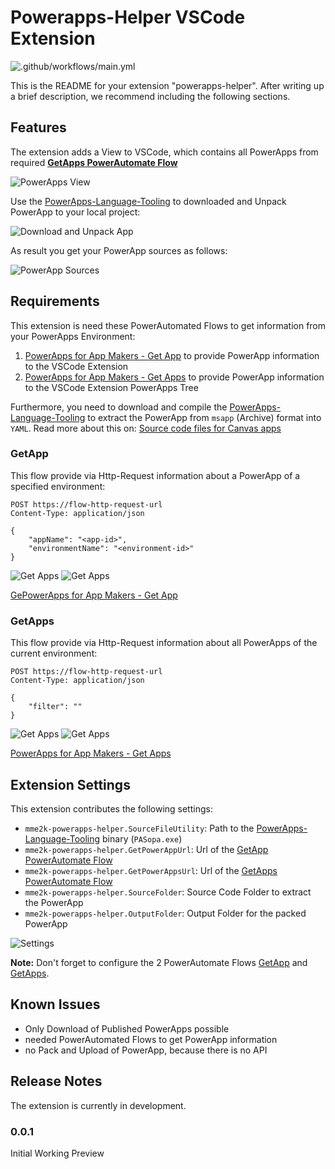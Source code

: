 # Powerapps-Helper VSCode Extension

![.github/workflows/main.yml](https://github.com/megel/powerapps-helper/workflows/.github/workflows/main.yml/badge.svg)

This is the README for your extension "powerapps-helper". After writing up a brief description, we recommend including the following sections.

## Features

The extension adds a View to VSCode, which contains all PowerApps from required **[GetApps PowerAutomate Flow](#GetApps)**

![PowerApps View](doc/powerapps-view.png)

Use the [PowerApps-Language-Tooling](https://github.com/microsoft/PowerApps-Language-Tooling) to  downloaded and Unpack PowerApp to your local project:

![Download and Unpack App](doc/download-app.png)

As result you get your PowerApp sources as follows:

![PowerApp Sources](doc/powerapp-sources.png)

## Requirements

This extension is need these PowerAutomated Flows to get information from your PowerApps Environment:

1. [PowerApps for App Makers - Get App](https://docs.microsoft.com/en-us/connectors/powerappsforappmakers/#get-app) to provide PowerApp information to the VSCode Extension
1. [PowerApps for App Makers - Get Apps](https://docs.microsoft.com/en-us/connectors/powerappsforappmakers/#get-apps) to provide PowerApp information to the VSCode Extension PowerApps Tree

Furthermore, you need to download and compile the [PowerApps-Language-Tooling](https://github.com/microsoft/PowerApps-Language-Tooling) to extract the PowerApp from `msapp` (Archive) format into `YAML`. Read more about this on: [Source code files for Canvas apps](https://powerapps.microsoft.com/en-us/blog/source-code-files-for-canvas-apps/)

### GetApp

This flow provide via Http-Request information about a PowerApp of a specified environment:

```http
POST https://flow-http-request-url
Content-Type: application/json

{
    "appName": "<app-id>",
    "environmentName": "<environment-id>"
}
```

![Get Apps](./doc/getapp-flow-01.png)
![Get Apps](./doc/getapp-flow-02.png)

[GePowerApps for App Makers - Get App](https://docs.microsoft.com/en-us/connectors/powerappsforappmakers/#get-app)

### GetApps

This flow provide via Http-Request information about all PowerApps of the current environment:

```http
POST https://flow-http-request-url
Content-Type: application/json

{
    "filter": ""
}
```

![Get Apps](./doc/getapps-flow-01.png)
![Get Apps](./doc/getapps-flow-02.png)

[PowerApps for App Makers - Get Apps](https://docs.microsoft.com/en-us/connectors/powerappsforappmakers/#get-apps)

## Extension Settings

This extension contributes the following settings:

* `mme2k-powerapps-helper.SourceFileUtility`: Path to the [PowerApps-Language-Tooling](https://github.com/microsoft/PowerApps-Language-Tooling) binary (`PASopa.exe`)
* `mme2k-powerapps-helper.GetPowerAppUrl`: Url of the [GetApp PowerAutomate Flow](#GetApp)
* `mme2k-powerapps-helper.GetPowerAppsUrl`: Url of the [GetApps PowerAutomate Flow](#GetApps)
* `mme2k-powerapps-helper.SourceFolder`: Source Code Folder to extract the PowerApp
* `mme2k-powerapps-helper.OutputFolder`: Output Folder for the packed PowerApp

![Settings](doc/powerapps-settings.png)

**Note:** Don't forget to configure the 2  PowerAutomate Flows [GetApp](#GetApp) and [GetApps](#GetApps).

## Known Issues

* Only Download of Published PowerApps possible
* needed PowerAutomated Flows to get PowerApp information
* no Pack and Upload of PowerApp, because there is no API

## Release Notes

The extension is currently in development.

### 0.0.1

Initial Working Preview
